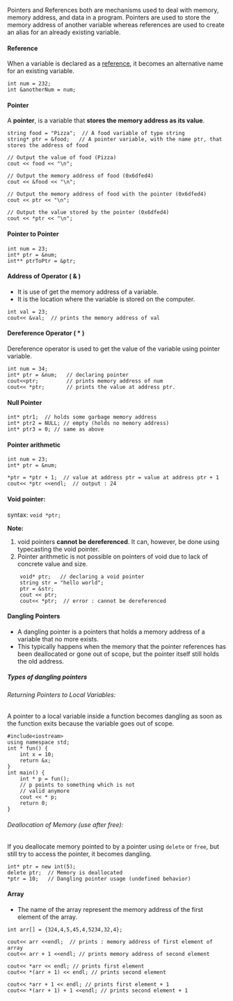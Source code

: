 Pointers and References both are mechanisms used to deal with memory, memory address, and data in a program. Pointers are used to store the memory address of another variable whereas references are used to create an alias for an already existing variable.


#### Reference 
When a variable is declared as a [reference](https://www.geeksforgeeks.org/references-in-cpp/), it becomes an alternative name for an existing variable.

```
int num = 232;
int &anotherNum = num;
```

#### Pointer
A **pointer**, is a variable that **stores the memory address as its value**.
```
string food = "Pizza";  // A food variable of type string  
string* ptr = &food;   // A pointer variable, with the name ptr, that stores the address of food  
  
// Output the value of food (Pizza)  
cout << food << "\n";  
  
// Output the memory address of food (0x6dfed4)  
cout << &food << "\n";  
  
// Output the memory address of food with the pointer (0x6dfed4)  
cout << ptr << "\n";

// Output the value stored by the pointer (0x6dfed4)  
cout << *ptr << "\n";
```

#### Pointer to Pointer
```
int num = 23;
int* ptr = &num;
int** ptrToPtr = &ptr;
```

#### Address of Operator ( & )
- It is use of get the memory address of a variable.
- It is the location where the variable is stored on the computer.
```
int val = 23;
cout<< &val;  // prints the memory address of val
```


#### Dereference Operator ( * )
Dereference operator is used to get the value of the variable using pointer variable.
```
int num = 34;
int* ptr = &num;   // declaring pointer
cout<<ptr;         // prints memory address of num
cout<< *ptr;       // prints the value at address ptr.
```


#### Null Pointer
```
int* ptr1;  // holds some garbage memory address
int* ptr2 = NULL; // empty (holds no memory address)
int* ptr3 = 0; // same as above
```


#### Pointer arithmetic 
```
int num = 23;
int* ptr = &num;

*ptr = *ptr + 1;  // value at address ptr = value at address ptr + 1
cout<< *ptr <<endl;  // output : 24

```


#### Void pointer:
syntax: `void *ptr;`

**Note:**
1. void pointers **cannot be dereferenced**. It can, however, be done using typecasting the void pointer.
2. Pointer arithmetic is not possible on pointers of void due to lack of concrete value and size.
```
    void* ptr;   // declaring a void pointer
    string str = "hello world";
    ptr = &str;
    cout << ptr;
	cout<< *ptr;  // error : cannot be dereferenced
```


#### Dangling Pointers
- A dangling pointer is a pointers that holds a memory address of a variable that no more exists.
- This typically happens when the memory that the pointer references has been deallocated or gone out of scope, but the pointer itself still holds the old address.


##### Types of dangling pointers

###### Returning Pointers to Local Variables:
A pointer to a local variable inside a function becomes dangling as soon as the function exits because the variable goes out of scope.
```
#include<iostream> 
using namespace std; 
int * fun() {   
	int x = 10;   
	return &x; 
} 
int main() {    
	int * p = fun();    
	// p points to something which is not    
	// valid anymore    
	cout << * p;    
	return 0; 
}
```

###### Deallocation of Memory (use after free):
If you deallocate memory pointed to by a pointer using `delete` or `free`, but still try to access the pointer, it becomes dangling.
```
int* ptr = new int(5);
delete ptr;  // Memory is deallocated
*ptr = 10;   // Dangling pointer usage (undefined behavior)
```


#### Array

- The name of the array represent the memory address of the first element of the array.


```
int arr[] = {324,4,5,45,4,5234,32,4};

cout<< arr <<endl;  // prints : memory address of first element of array
cout<< arr + 1 <<endl; // prints memory address of second element

cout<< *arr << endl; // prints first element
cout<< *(arr + 1) << endl; // prints second element

cout<< *arr + 1 << endl; // prints first element + 1
cout<< *(arr + 1) + 1 <<endl; // prints second element + 1


```